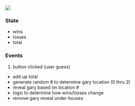 ![](./wireframe.png)

### State

-   wins
-   losses
-   total

### Events

1. button clicked (user guess)

-   add up total
-   generate random # to determine gary location (0 thru 2)
-   reveal gary based on location #
-   logic to determine how wins/losses change
-   remove gary reveal under houses
